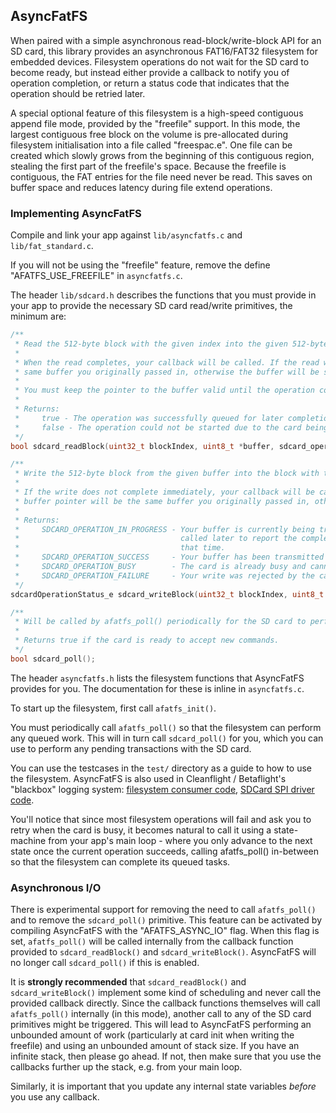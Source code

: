 ## AsyncFatFS

When paired with a simple asynchronous read-block/write-block API for an SD card, this library provides an 
asynchronous FAT16/FAT32 filesystem for embedded devices. Filesystem operations do not wait for the SD card
to become ready, but instead either provide a callback to notify you of operation completion, or return a
status code that indicates that the operation should be retried later.

A special optional feature of this filesystem is a high-speed contiguous append file mode, provided by the "freefile"
support. In this mode, the largest contiguous free block on the volume is pre-allocated during filesystem 
initialisation into a file called "freespac.e". One file can be created which slowly grows from the beginning 
of this contiguous region, stealing the first part of the freefile's space. Because the freefile is contiguous, 
the FAT entries for the file need never be read. This saves on buffer space and reduces latency during file
extend operations.

### Implementing AsyncFatFS

Compile and link your app against `lib/asyncfatfs.c` and `lib/fat_standard.c`.

If you will not be using the "freefile" feature, remove the define "AFATFS_USE_FREEFILE" in `asyncfatfs.c`.

The header `lib/sdcard.h` describes the functions that you must provide in your app to provide the necessary SD card 
read/write primitives, the minimum are:

```cpp
/**
 * Read the 512-byte block with the given index into the given 512-byte buffer.
 *
 * When the read completes, your callback will be called. If the read was successful, the buffer pointer will be the
 * same buffer you originally passed in, otherwise the buffer will be set to NULL.
 *
 * You must keep the pointer to the buffer valid until the operation completes!
 *
 * Returns:
 *     true - The operation was successfully queued for later completion, your callback will be called later
 *     false - The operation could not be started due to the card being busy (try again later).
 */
bool sdcard_readBlock(uint32_t blockIndex, uint8_t *buffer, sdcard_operationCompleteCallback_c callback, uint32_t callbackData);

/**
 * Write the 512-byte block from the given buffer into the block with the given index.
 *
 * If the write does not complete immediately, your callback will be called later. If the write was successful, the
 * buffer pointer will be the same buffer you originally passed in, otherwise the buffer will be set to NULL.
 *
 * Returns:
 *     SDCARD_OPERATION_IN_PROGRESS - Your buffer is currently being transmitted to the card and your callback will be
 *                                    called later to report the completion. The buffer pointer must remain valid until
 *                                    that time.
 *     SDCARD_OPERATION_SUCCESS     - Your buffer has been transmitted to the card now.
 *     SDCARD_OPERATION_BUSY        - The card is already busy and cannot accept your write
 *     SDCARD_OPERATION_FAILURE     - Your write was rejected by the card, card will be reset
 */
sdcardOperationStatus_e sdcard_writeBlock(uint32_t blockIndex, uint8_t *buffer, sdcard_operationCompleteCallback_c callback, uint32_t callbackData);

/**
 * Will be called by afatfs_poll() periodically for the SD card to perform in-progress transfers.
 *
 * Returns true if the card is ready to accept new commands.
 */
bool sdcard_poll();
```

The header `asyncfatfs.h` lists the filesystem functions that AsyncFatFS provides for you. The documentation for these 
is inline in `asyncfatfs.c`.

To start up the filesystem, first call `afatfs_init()`.

You must periodically call `afatfs_poll()` so that the filesystem can perform any queued work. This will in turn call 
`sdcard_poll()` for you, which you can use to perform any pending transactions with the SD card.

You can use the testcases in the `test/` directory as a guide to how to use the filesystem. AsyncFatFS is also used in
Cleanflight / Betaflight's "blackbox" logging system: [filesystem consumer code](https://github.com/betaflight/betaflight/blob/master/src/main/blackbox/blackbox_io.c), 
[SDCard SPI driver code](https://github.com/betaflight/betaflight/blob/master/src/main/drivers/sdcard_spi.c).

You'll notice that since most filesystem operations will fail and ask you to retry when the card is busy, it becomes 
natural to call it using a state-machine from your app's main loop - where you only advance to the next state once the 
current operation succeeds, calling afatfs_poll() in-between so that the filesystem can complete its queued tasks.

### Asynchronous I/O

There is experimental support for removing the need to call `afatfs_poll()` and to remove the `sdcard_poll()`
primitive. This feature can be activated by compiling AsyncFatFS with the "AFATFS_ASYNC_IO" flag. When this flag is
set, `afatfs_poll()` will be called internally from the callback function provided to `sdcard_readBlock()` and
`sdcard_writeBlock()`. AsyncFatFS will no longer call `sdcard_poll()` if this is enabled.

It is **strongly recommended** that `sdcard_readBlock()` and `sdcard_writeBlock()` implement some kind of scheduling
and never call the provided callback directly. Since the callback functions themselves will call `afatfs_poll()`
internally (in this mode), another call to any of the SD card primitives might be triggered. This will lead to
AsyncFatFS performing an unbounded amount of work (particularly at card init when writing the freefile) and using an
unbounded amount of stack size. If you have an infinite stack, then please go ahead. If not, then make sure that you
use the callbacks further up the stack, e.g. from your main loop.

Similarly, it is important that you update any internal state variables *before* you use any callback.
